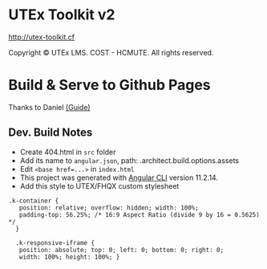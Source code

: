 # UTEx Toolkit v2

http://utex-toolkit.cf

Copyright © UTEx LMS. COST - HCMUTE. All rights reserved.

# Build & Serve to Github Pages

Thanks to Daniel [(Guide)](https://www.smashingmagazine.com/2016/08/sghpa-single-page-app-hack-github-pages)

## Dev. Build Notes

- Create 404.html in `src` folder
- Add its name to `angular.json`, path: <pj-name>.architect.build.options.assets
- Edit `<base href=...>` in `index.html`
- This project was generated with [Angular CLI](https://github.com/angular/angular-cli) version 11.2.14.
- Add this style to UTEX/FHQX custom stylesheet

```
.k-container {
   position: relative; overflow: hidden; width: 100%;
   padding-top: 56.25%; /* 16:9 Aspect Ratio (divide 9 by 16 = 0.5625) */
  }

  .k-responsive-iframe {
   position: absolute; top: 0; left: 0; bottom: 0; right: 0;
   width: 100%; height: 100%; }
```
